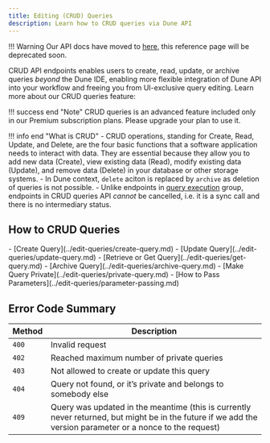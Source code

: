 ```yaml
---
title: Editing (CRUD) Queries
description: Learn how to CRUD queries via Dune API
---
```


!!! Warning
    Our API docs have moved to [here](https://dune.mintlify.app/api-reference/overview/introduction), this reference page will be deprecated soon.

CRUD API endpoints enables users to create, read, update, or archive queries *beyond* the Dune IDE, enabling more flexible integration of Dune API into your workflow and freeing you from UI-exclusive query editing. Learn more about our CRUD queries feature:

!!! success end "Note" 
    CRUD queries is an advanced feature included only in our Premium subscription plans. Please upgrade your plan to use it.
    
!!! info end "What is CRUD"
    - CRUD operations, standing for Create, Read, Update, and Delete, are the four basic functions that a software application needs to interact with data. They are essential because they allow you to add new data (Create), view existing data (Read), modify existing data (Update), and remove data (Delete) in your database or other storage systems.
    - In Dune context, `delete` aciton is replaced by `archive` as deletion of queries is not possible.
    - Unlike endpoints in [query execution](../execute-queries/index.md) group, endpoints in CRUD queries API *cannot* be cancelled, i.e. it is a sync call and there is no intermediary status.


## How to CRUD Queries
<div class="cards grid" markdown>
- [Create Query](../edit-queries/create-query.md)
- [Update Query](../edit-queries/update-query.md)
- [Retrieve or Get Query](../edit-queries/get-query.md)
- [Archive Query](../edit-queries/archive-query.md)
- [Make Query Private](../edit-queries/private-query.md)
- [How to Pass Parameters](../edit-queries/parameter-passing.md)
</div>

## Error Code Summary
| Method      | Description                                                   |
| ----------- | ------------------------------------------------------------- |
| `400`       | Invalid request                                               |
| `402`       | Reached maximum number of private queries                     |
| `403`       | Not allowed to create or update this query                    |
| `404`       | Query not found, or it’s private and belongs to somebody else |
| `409`       | Query was updated in the meantime (this is currently never returned, but might be in the future if we add the version parameter or a nonce to the request) |